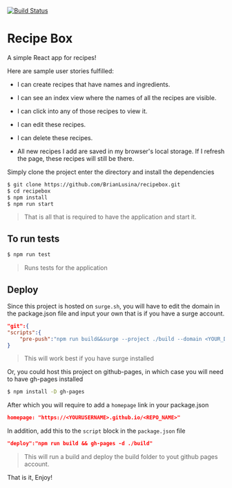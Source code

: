 [![Build Status](https://travis-ci.org/BrianLusina/recipebox.svg?branch=master)](https://travis-ci.org/BrianLusina/recipebox)

# Recipe Box

A simple React app for recipes!

Here are sample user stories fulfilled:

+ I can create recipes that have names and ingredients.

+ I can see an index view where the names of all the recipes are visible.

+ I can click into any of those recipes to view it.

+ I can edit these recipes.

+ I can delete these recipes.

+ All new recipes I add are saved in my browser's local storage. If I refresh the page, these recipes will still be there.


Simply clone the project enter the directory and install the dependencies

``` sh
$ git clone https://github.com/BrianLusina/recipebox.git
$ cd recipebox
$ npm install
$ npm run start
```
> That is all that is required to have the application and start it.

## To run tests

``` sh
$ npm run test
```
> Runs tests for the application

## Deploy

Since this project is hosted on `surge.sh`, you will have to edit the domain in the package.json file and input your own
that is if you have a surge account.

``` json
"git":{
"scripts":{
	"pre-push":"npm run build&&surge --project ./build --domain <YOUR_DOMAIN_NAME>.surge.sh"
}
```
> This will work best if you have surge installed


Or, you could host this project on github-pages, in which case you will need to have gh-pages installed

``` sh
$ npm install -D gh-pages
```

After which you will require to add a `homepage` link in your package.json

``` json
homepage: "https://<YOURUSERNAME>.github.io/<REPO_NAME>"
```

In addition, add this to the `script` block in the `package.json` file

``` json
"deploy":"npm run build && gh-pages -d ./build"
```
> This will run a build and deploy the build folder to yout github pages account.


That is it, Enjoy!
